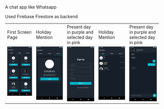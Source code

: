 A chat app like Whatsapp

Used Firebase Firestore as backend



<table>
  <tr>
    <td>First Screen Page</td>
     <td>Holiday Mention</td>
     <td>Present day in purple and selected day in pink</td>
    <td>Holiday Mention</td>
     <td>Present day in purple and selected day in pink</td>
  </tr>
  <tr>
    <td valign="top"><img src="Screenshot_1600090662.png"></td>
    <td valign="top"><img src="Screenshot_1600090666.png"></td>
    <td valign="top"><img src="Screenshot_1600090695.png"></td>
    <td valign="top"><img src="Screenshot_1600090275.png"></td>
    <td valign="top"><img src="Screenshot_1600090656.png"></td>
  </tr>
 </table>







